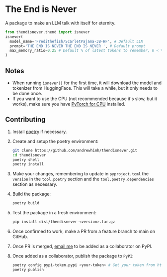 # The End is Never

A package to make an LLM talk with itself for eternity.

```python
from thendisnever.thend import isnever
isnever(
  model_name='Fredithefish/ScarletPajama-3B-HF', # Default LLM
  prompt='THE END IS NEVER THE END IS NEVER ', # Default prompt
  max_memory_ratio=0.25 # Default % of latest tokens to remember, 0 < % < 1
)
```

## Notes

- When running `isnever()` for the first time, it will download the model and tokenizer from HuggingFace. This will take a while, but it only needs to be done once.
- If you want to use the CPU (not recommended because it's slow, but it works), make sure you have [PyTorch for CPU](https://pytorch.org/get-started/locally/) installed.

## Contributing

1. Install [poetry](https://python-poetry.org/docs/#installation) if necessary.
1. Create and setup the poetry environment:

    ```bash
    git clone https://github.com/andrewhinh/thendisnever.git
    cd thendisnever
    poetry shell
    poetry install
    ```

1. Make your changes, remembering to update in `pyproject.toml` the `version` in the `tool.poetry` section and the `tool.poetry.dependencies` section as necessary.

1. Build the package:

    ```bash
    poetry build
    ```

1. Test the package in a fresh environment:

    ```bash
    pip install dist/thendisnever-<version>.tar.gz
    ```

1. Once confirmed to work, make a PR from a feature branch to main on GitHub.
1. Once PR is merged, [email me](ajhinh@gmail.com) to be added as a collaborator on PyPI.
1. Once added as a collaborator, publish the package to `PyPI`:
  
      ```bash
      poetry config pypi-token.pypi <your-token> # Get your token from https://pypi.org/manage/account/token/
      poetry publish
      ```
